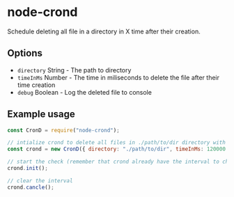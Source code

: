 # node-crond

Schedule deleting all file in a directory in X time after their creation.

## Options

- `directory` String - The path to directory
- `timeInMs` Number - The time in miliseconds to delete the file after their time creation
- `debug` Boolean - Log the deleted file to console

## Example usage

```javascript
const CronD = require("node-crond");

// intialize crond to delete all files in ./path/to/dir directory with 120000ms (2 minutes) after the file creation time
const crond = new CronD({ directory: "./path/to/dir", timeInMs: 120000 });

// start the check (remember that crond already have the interval to check set to 5 seconds so you do not need to do the interval again yourself)
crond.init();

// clear the interval
crond.cancle();
```